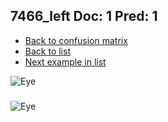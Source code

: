 ## 7466_left Doc: 1 Pred: 1
- [Back to confusion matrix](https://github.com/juliandewit/kaggle_retinopathy/blob/master/matrix.md)
- [Back to list](https://github.com/juliandewit/kaggle_retinopathy/blob/master/lists/11/list.md)
- [Next example in list](https://github.com/juliandewit/kaggle_retinopathy/blob/master/lists/11/74/7468_right.md)

![Eye](https://retinopaty.blob.core.windows.net/size1024/7466_left_1.jpeg)

### 

![Eye]()

